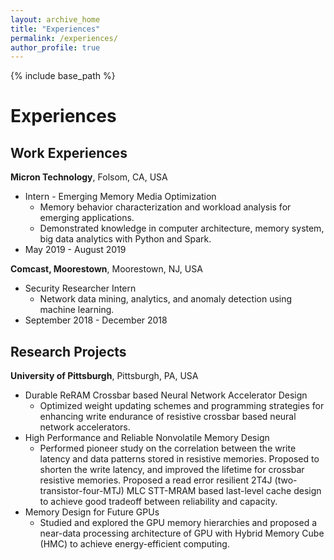 ```yaml
---
layout: archive_home
title: "Experiences"
permalink: /experiences/
author_profile: true
---
```


{% include base_path %}

# Experiences

Work Experiences
------
__Micron Technology__, Folsom, CA, USA
* Intern - Emerging Memory Media Optimization
  - Memory behavior characterization and workload analysis for emerging applications. 
  - Demonstrated knowledge in computer architecture, memory system, big data analytics with Python and Spark.
* May 2019 - August 2019

__Comcast, Moorestown__, Moorestown, NJ, USA
* Security Researcher Intern
  - Network data mining, analytics, and anomaly detection using machine learning.
* September 2018 - December 2018

Research Projects
------
__University of Pittsburgh__, Pittsburgh, PA, USA
* Durable ReRAM Crossbar based Neural Network Accelerator Design
  - Optimized weight updating schemes and programming strategies for enhancing write endurance of resistive crossbar based neural network accelerators.
* High Performance and Reliable Nonvolatile Memory Design
  - Performed pioneer study on the correlation between the write latency and data patterns stored in resistive memories. Proposed to shorten the write latency, and improved the lifetime for crossbar resistive memories. Proposed a read error resilient 2T4J (two-transistor-four-MTJ) MLC STT-MRAM based last-level cache design to achieve good tradeoff between reliability and capacity.
* Memory Design for Future GPUs
  - Studied and explored the GPU memory hierarchies and proposed a near-data processing architecture of GPU with Hybrid Memory Cube (HMC) to achieve energy-efficient computing.